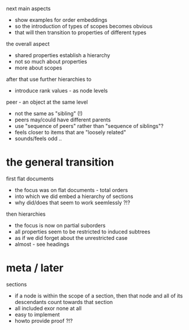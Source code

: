 
next main aspects
- show examples for order embeddings
- so the introduction of types of scopes becomes obvious
- that will then transition to properties of different types

the overall aspect
- shared properties establish a hierarchy
- not so much about properties
- more about scopes

after that use further hierarchies to
- introduce rank values - as node levels

peer - an object at the same level
- not the same as "sibling" (!)
- peers may/could have different parents
- use "sequence of peers" rather than "sequence of siblings"?
- feels closer to items that are "loosely related"
- sounds/feels odd ..

# the general transition

first flat documents
- the focus was on flat documents - total orders
- into which we did embed a hierarchy of sections
- why did/does that seem to work seemlessly ?!?

then hierarchies
- the focus is now on partial suborders
- all properties seem to be restricted to induced subtrees
- as if we did forget about the unrestricted case
- almost - see headings

# meta / later

sections
- if a node is within the scope of a section,
  then that node and all of its descendants
  count towards that section
- all included exor none at all
- easy to implement
- howto provide proof ?!?
